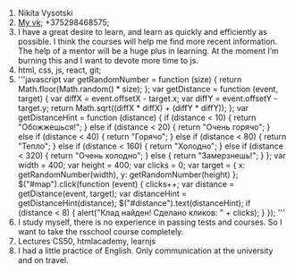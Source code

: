 1. Nikita Vysotski
2. [My vk](https://vk.com/id67568372); +375298468575;
3. I have a great desire to learn, and learn as quickly and efficiently as possible. I think the courses will help me find more recent information. The help of a mentor will be a huge plus in learning. At the moment I’m burning this and I want to devote more time to js.
4. html, css, js, react, git; 
5. '''javascript 
    var getRandomNumber = function (size) { return Math.floor(Math.random() * size); }; var getDistance = function (event, target) { var diffX =   event.offsetX - target.x; var diffY = event.offsetY - target.y; return Math.sqrt((diffX * diffX) + (diffY * diffY)); };  var getDistanceHint = function (distance) { if (distance < 10) { return "Обожжешься!"; } else if (distance < 20) { return "Очень горячо"; } else if (distance < 40) { return "Горячо"; } else if (distance < 80) { return "Тепло"; } else if (distance < 160) { return "Холодно"; } else if (distance < 320) { return "Очень холодно"; } else { return "Замерзнешь!"; } };  var width = 400; var height = 400; var clicks = 0; var target = { x: getRandomNumber(width), y: getRandomNumber(height)  };  $("#map").click(function (event) { clicks++;  var distance = getDistance(event, target);  var distanceHint = getDistanceHint(distance); $("#distance").text(distanceHint);  if (distance < 8) { alert("Клад найден! Сделано кликов: " + clicks); } });
    '''
6. I study myself, there is no experience in passing tests and courses. So I want to take the rsschool course completely. 
7. Lectures CS50, htmlacademy, learnjs 
8. I had a little practice of English. Only communication at the university and on travel.
